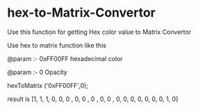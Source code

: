 # hex-to-Matrix-Convertor
Use this function  for getting Hex color value to Matrix Convertor

Use hex to matrix function like this 


@param :- 0xFF00FF  hexadecimal color



@param :- 0  Opacity


hexToMatrix ('0xFF00FF',0);

result is [1, 1, 1, 0, 0, 0 , 0, 0 , 0 , 0, 0 , 0, 0, 0, 0, 0, 0, 0, 1, 0]


